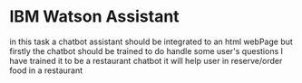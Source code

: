 # IBM Watson Assistant
in this task a chatbot assistant should be integrated to an html webPage
but firstly the chatbot should be trained to do handle some user's questions 
I have trained it to be a restaurant chatbot 
it will help user in reserve/order food in a restaurant 
